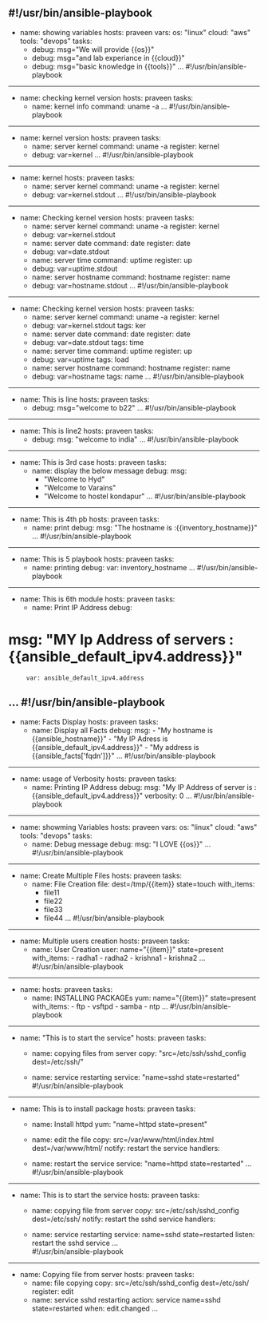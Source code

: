 #!/usr/bin/ansible-playbook
---
 - name: showing variables
   hosts: praveen
   vars: 
     os: "linux"
     cloud: "aws"
     tools: "devops"
   tasks:
     - debug: msg="We will provide {{os}}"
     - debug: msg="and lab experiance in {{cloud}}"
     - debug: msg="basic knowledge in {{tools}}"
...
#!/usr/bin/ansible-playbook
---
 - name: checking kernel version
   hosts: praveen
   tasks:
     - name: kernel info
       command: uname -a
...
#!/usr/bin/ansible-playbook
---
 - name: kernel version
   hosts: praveen
   tasks:
    - name: server kernel
      command: uname -a
      register: kernel
    - debug: var=kernel
...
#!/usr/bin/ansible-playbook	
---
 - name: kernel
   hosts: praveen
   tasks:
     - name: server kernel
       command: uname -a
       register: kernel
     - debug: var=kernel.stdout
...
#!/usr/bin/ansible-playbook
---
 - name: Checking kernel version
   hosts: praveen
   tasks:
    - name: server kernel
      command: uname -a
      register: kernel
    - debug: var=kernel.stdout
    - name: server date
      command: date
      register: date
    - debug: var=date.stdout
    - name: server time
      command: uptime
      register: up
    - debug: var=uptime.stdout
    - name: server hostname
      command: hostname
      register: name
    - debug: var=hostname.stdout
...
#!/usr/bin/ansible-playbook
---
 - name: Checking kernel version
   hosts: praveen
   tasks:
    - name: server kernel
      command: uname -a
      register: kernel
    - debug: var=kernel.stdout
      tags: ker
    - name: server date
      command: date
      register: date
    - debug: var=date.stdout
      tags: time
    - name: server time
      command: uptime
      register: up
    - debug: var=uptime
      tags: load
    - name: server hostname
      command: hostname
      register: name
    - debug: var=hostname
      tags: name
...
#!/usr/bin/ansible-playbook
---
 - name: This is line
   hosts: praveen
   tasks:
     - debug: msg="welcome to b22" 
...
#!/usr/bin/ansible-playbook
---
 - name: This is line2
   hosts: praveen
   tasks:
    - debug:
        msg: "welcome to india"
...
#!/usr/bin/ansible-playbook
---
 - name: This is 3rd case
   hosts: praveen
   tasks:
     - name: display the below message
       debug:
         msg:
          - "Welcome to Hyd"
          - "Welcome to Varains"
          - "Welcome to hostel kondapur"
...
#!/usr/bin/ansible-playbook
---
 - name: This is 4th pb
   hosts: praveen
   tasks:
    - name: print
      debug:
        msg: "The hostname is :{{inventory_hostname}}"
...
#!/usr/bin/ansible-playbook
---
 - name: This is 5 playbook
   hosts: praveen
   tasks:
    - name: printing
      debug:
        var: inventory_hostname
...
#!/usr/bin/ansible-playbook
---
 - name: This is 6th module
   hosts: praveen
   tasks:
    - name: Print IP Address
      debug:
#        msg: "MY Ip Address of servers :{{ansible_default_ipv4.address}}"
         var: ansible_default_ipv4.address
...
#!/usr/bin/ansible-playbook
---
 - name: Facts Display
   hosts: praveen
   tasks:
    - name: Display all Facts
      debug:
        msg: 
          - "My hostname is {{ansible_hostname}}"
          - "My IP Adress is {{ansible_default_ipv4.address}}"
          - "My address is {{ansible_facts['fqdn']}}"
...
#!/usr/bin/ansible-playbook
---
 - name: usage of Verbosity
   hosts: praveen
   tasks:
     - name: Printing IP Address
       debug:
         msg: "My IP Address of server is :{{ansible_default_ipv4.address}}"
         verbosity: 0
...
#!/usr/bin/ansible-playbook
---
 - name: showming Variables
   hosts: praveen
   vars:
     os: "linux"
     cloud: "aws"
     tools: "devops"
   tasks:
     - name: Debug message
       debug:
         msg: "I LOVE {{os}}"
...
#!/usr/bin/ansible-playbook
---
 - name: Create Multiple Files
   hosts: praveen
   tasks:
    - name: File Creation
      file: dest=/tmp/{{item}} state=touch
      with_items:
        - file11
        - file22
        - file33
        - file44
...
#!/usr/bin/ansible-playbook
---
 - name: Multiple users creation
   hosts: praveen
   tasks:
     - name: User Creation
       user: name="{{item}}" state=present
       with_items:
             - radha1
             - radha2
             - krishna1
             - krishna2
...
#!/usr/bin/ansible-playbook
--- 
 - name:
   hosts: praveen
   tasks:
     - name: INSTALLING PACKAGEs
       yum: name="{{item}}" state=present
       with_items:
           - ftp
           - vsftpd
           - samba
           - ntp
...
#!/usr/bin/ansible-playbook
---
 - name: "This is to start the service"
   hosts: praveen
   tasks:
     - name: copying files from server
       copy: "src=/etc/ssh/sshd_config dest=/etc/ssh/"
    
     - name: service restarting
       service: "name=sshd state=restarted"
#!/usr/bin/ansible-playbook
---
 - name: This is to install package
   hosts: praveen
   tasks:
    - name: Install httpd
      yum: "name=httpd state=present"
   
    - name: edit the file
      copy: src=/var/www/html/index.html dest=/var/www/html/
      notify: restart the service
   handlers:
  
    - name: restart the service
      service: "name=httpd state=restarted"
...	    
#!/usr/bin/ansible-playbook
---
 - name: This is to start the service
   hosts: praveen
   tasks:

     - name: copying file from server
       copy: src=/etc/ssh/sshd_config dest=/etc/ssh/
       notify: restart the sshd service
   handlers:

     - name: service restarting
       service: name=sshd state=restarted
       listen: restart the sshd service
...	   
#!/usr/bin/ansible-playbook
---
 - name: Copying file from server
   hosts: praveen
   tasks:
    - name: file copying
      copy: src=/etc/ssh/sshd_config dest=/etc/ssh/
      register: edit
    - name: service sshd restarting
      action: service name=sshd state=restarted
      when: edit.changed
...
